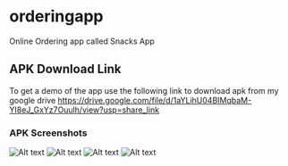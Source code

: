 # orderingapp

Online Ordering app called Snacks App

## APK Download Link

To get a demo of the app use the following link to download apk from my google drive https://drive.google.com/file/d/1aYLihU04BIMqbaM-YI8eJ_GxYz7Ouulh/view?usp=share_link

### **APK Screenshots**
![Alt text](/screenshots/home.png?raw=true "Home Screen")
![Alt text](/screenshots/selected.png?raw=true "Selected Items Screen")
![Alt text](/screenshots/cart.png?raw=true "Cart Screen")
![Alt text](/screenshots/me.png?raw=true "About Me")
